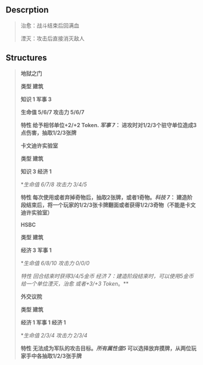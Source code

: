 ## Descrption
>治愈：战斗结束后回满血
>
>湮灭：攻击后直接消灭敌人

## Structures
>
> **地狱之门**
> 
>**类型 	建筑**
>
> **知识	1 军事 3** 
>
> **生命值	5/6/7	攻击力	5/6/7**
>
> **特性 给予相邻单位+2/+2 Token. *军事 7*： 进攻时对1/2/3个驻守单位造成3点伤害，抽取1/2/3张牌**
> 
>
> **卡文迪许实验室**
> 
>**类型 	建筑**
>
> **知识	3 经济 1** 
>
> **生命值	6/7/8	攻击力	3/4/5*
>
> **特性 每次使用或者弃掉奇物后，抽取2张牌，或者1奇物。*科技 7*： 建造阶段结束后，将一个玩家的1/2/3张卡牌翻面或者获得1/2/3奇物（不能是卡文迪许实验室）**
> 
>
> **HSBC**
> 
>**类型 	建筑**
>
> **经济	3 军事 1** 
>
> **生命值	6/8/10	攻击力	0/0/0*
>
> **特性 回合结束时获得3/4/5金币 *经济 7*：建造阶段结束时，可以使用5金币给一个单位*湮灭*，*治愈* 或者*+3/+3 Token*。**
> 
>
> **外交议院**
> 
>**类型 	建筑**
>
> **经济	1 军事 1 经济 1** 
>
> **生命值	2/3/4	攻击力	2/3/4*
>
> **特性 无法成为军队的攻击目标。*所有属性值5* 可以选择放弃摸牌，从两位玩家手中各抽取1/2/3张手牌**
> 
